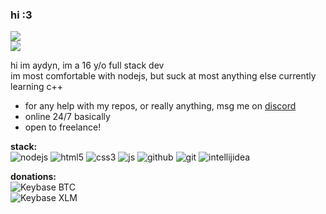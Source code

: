 ### hi :3

![](https://status.aydyn.workers.dev/shield/712799889544970310)
<br>
![](https://count.aydyn.workers.dev/shield)

hi im aydyn, im a 16 y/o full stack dev<br>
im most comfortable with nodejs, but suck at most anything else
currently learning c++

- for any help with my repos, or really anything, msg me on [discord](https://discord.com/users/712799889544970310)
- online 24/7 basically
- open to freelance!

**stack:**
<br>
![nodejs](https://img.shields.io/badge/Node.js-3C873A?style=flat&logo=Node.js&logoColor=white)
![html5](https://img.shields.io/badge/HTML5-E34F26?style=flat&logo=html5&logoColor=white)
![css3](https://img.shields.io/badge/CSS3-1572B6?style=flat&logo=css3&logoColor=white)
![js](https://img.shields.io/badge/JavaScript-eed718?style=flat&logo=javascript&logoColor=ffffff)
![github](http://img.shields.io/badge/Github-000000?style=flat&logo=github&logoColor=FFFFFF)
![git](http://img.shields.io/badge/Git-F1502F?style=flat&logo=git&logoColor=FFFFFF)
![intellijidea](https://img.shields.io/badge/IntellijIdea-c910b4?style=flat&logo=intellijidea&logoColor=FFFFFF)

**donations:**
<br>
![Keybase BTC](https://img.shields.io/keybase/btc/aydyn)<br>
![Keybase XLM](https://img.shields.io/keybase/xlm/aydyn)
